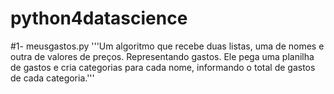 # python4datascience
#1- meusgastos.py
'''Um algoritmo que recebe duas listas, uma de nomes e outra de valores de preços. Representando gastos. Ele pega uma planilha de gastos e cria categorias para cada nome, informando o total de gastos de cada categoria.'''
